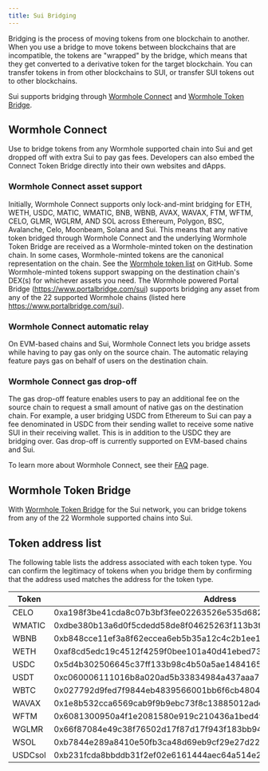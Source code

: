 ```yaml
---
title: Sui Bridging
---
```


Bridging is the process of moving tokens from one blockchain to another. When you use a bridge to move tokens between blockchains that are incompatible, the tokens are "wrapped" by the bridge, which means that they get converted to a derivative token for the target blockchain. You can transfer tokens in from other blockchains to SUI, or transfer SUI tokens out to other blockchains.

Sui supports bridging through [Wormhole Connect](https://www.portalbridge.com/connect) and [Wormhole Token Bridge](https://www.portalbridge.com/sui).

## Wormhole Connect

Use to bridge tokens from any Wormhole supported chain into Sui and get dropped off with extra Sui to pay gas fees. Developers can also embed the Connect Token Bridge directly into their own websites and dApps.

### Wormhole Connect asset support

Initially, Wormhole Connect supports only lock-and-mint bridging for ETH, WETH, USDC, MATIC, WMATIC, BNB, WBNB, AVAX, WAVAX, FTM, WFTM, CELO, GLMR, WGLRM, AND SOL across Ethereum, Polygon, BSC, Avalanche, Celo, Moonbeam, Solana and Sui. This means that any native token bridged through Wormhole Connect and the underlying Wormhole Token Bridge are received as a Wormhole-minted token on the destination chain. In some cases, Wormhole-minted tokens are the canonical representation on the chain. See the [Wormhole token list](https://github.com/wormhole-foundation/wormhole-token-list) on GitHub. Some Wormhole-minted tokens support swapping on the destination chain's DEX(s) for whichever assets you need.
The Wormhole powered Portal Bridge (https://www.portalbridge.com/sui) supports bridging any asset from any of the 22 supported Wormhole chains (listed here https://www.portalbridge.com/sui).

### Wormhole Connect automatic relay

On EVM-based chains and Sui, Wormhole Connect lets you bridge assets while having to pay gas only on the source chain. The automatic relaying feature pays gas on behalf of users on the destination chain.

### Wormhole Connect gas drop-off

The gas drop-off feature enables users to pay an additional fee on the source chain to request a small amount of native gas on the destination chain. For example, a user bridging USDC from Ethereum to Sui can pay a fee denominated in USDC from their sending wallet to receive some native SUI in their receiving wallet. This is in addition to the USDC they are bridging over. Gas drop-off is currently supported on EVM-based chains and Sui.

To learn more about Wormhole Connect, see their [FAQ](https://docs.wormhole.com/wormhole/faqs) page.

## Wormhole Token Bridge

With [Wormhole Token Bridge](https://www.portalbridge.com/sui) for the Sui network, you can bridge tokens from any of the 22 Wormhole supported chains into Sui.

## Token address list

The following table lists the address associated with each token type. You can confirm the legitimacy of tokens when you bridge them by confirming that the address used matches the address for the token type.

| Token   | Address                                                            |
| ------- | ------------------------------------------------------------------ |
| CELO    | 0xa198f3be41cda8c07b3bf3fee02263526e535d682499806979a111e88a5a8d0f |
| WMATIC  | 0xdbe380b13a6d0f5cdedd58de8f04625263f113b3f9db32b3e1983f49e2841676 |
| WBNB    | 0xb848cce11ef3a8f62eccea6eb5b35a12c4c2b1ee1af7755d02d7bd6218e8226f |
| WETH    | 0xaf8cd5edc19c4512f4259f0bee101a40d41ebed738ade5874359610ef8eeced5 |
| USDC    | 0x5d4b302506645c37ff133b98c4b50a5ae14841659738d6d733d59d0d217a93bf |
| USDT    | 0xc060006111016b8a020ad5b33834984a437aaa7d3c74c18e09a95d48aceab08c |
| WBTC    | 0x027792d9fed7f9844eb4839566001bb6f6cb4804f66aa2da6fe1ee242d896881 |
| WAVAX   | 0x1e8b532cca6569cab9f9b9ebc73f8c13885012ade714729aa3b450e0339ac766 |
| WFTM    | 0x6081300950a4f1e2081580e919c210436a1bed49080502834950d31ee55a2396 |
| WGLMR   | 0x66f87084e49c38f76502d17f87d17f943f183bb94117561eb573e075fdc5ff75 |
| WSOL    | 0xb7844e289a8410e50fb3ca48d69eb9cf29e27d223ef90353fe1bd8e27ff8f3f8 |
| USDCsol | 0xb231fcda8bbddb31f2ef02e6161444aec64a514e2c89279584ac9806ce9cf037 |
